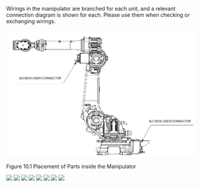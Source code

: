 ﻿

Wirings in the manipulator are branched for each unit, and a relevant connection diagram is shown for each. Please use them when checking or exchanging wirings.

![](../_assets/그림_10.1_본체_부품_배치.png)

Figure 10.1 Placement of Parts inside the Manipulator


![](../_assets/기내배선도_1.png)
![](../_assets/기내배선도_2.png)
![](../_assets/기내배선도_3.png)
![](../_assets/기내배선도_4.png)
![](../_assets/기내배선도_5.png)
![](../_assets/기내배선도_6.png)
![](../_assets/기내배선도_7.png)
![](../_assets/기내배선도_8.png)